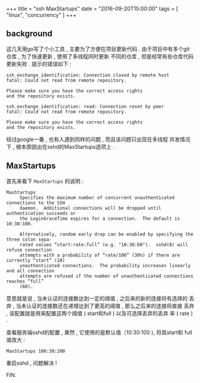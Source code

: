 +++
title = "ssh MaxStartups"
date = "2016-09-20T15:00:00"
tags = [ "linux", "concurrency" ]
+++

## background

这几天用go写了个小工具 , 主要为了方便在项目更新代码 . 
由于项目中有多个git仓库 , 为了快速更新 , 使用了多线程同时更新
不同的仓库 , 但是经常有些仓库代码更新失败 . 提示的错误如下 :

```
ssh_exchange_identification: Connection closed by remote host
fatal: Could not read from remote repository.

Please make sure you have the correct access rights
and the repository exists.

ssh_exchange_identification: read: Connection reset by peer
fatal: Could not read from remote repository.

Please make sure you have the correct access rights
and the repository exists.
```

经过google一番 , 也有人遇到同样的问题 , 而且该问题只出现在多线程
并发情况下 , 根本原因出在sshd的MaxStartups选项上 . 

## MaxStartups

首先来看下 `MaxStartups` 的说明 :

```
MaxStartups
     Specifies the maximum number of concurrent unauthenticated connections to the SSH
     daemon.  Additional connections will be dropped until authentication succeeds or
     the LoginGraceTime expires for a connection.  The default is 10:30:100.

     Alternatively, random early drop can be enabled by specifying the three colon sepa‐
     rated values “start:rate:full” (e.g. "10:30:60").  sshd(8) will refuse connection
     attempts with a probability of “rate/100” (30%) if there are currently “start” (10)
     unauthenticated connections.  The probability increases linearly and all connection
     attempts are refused if the number of unauthenticated connections reaches “full”
     (60).
```

意思就是说 , 当未认证的连接数达到一定的阈值 , 之后来的新的连接将有选择的
丢弃 , 当未认证的连接数还在递增达到了更高的阈值 , 那么之后来的连接将直接
丢弃 , 该配置就是用来配置这两个阈值 ( start和full ) 以及可选择丢弃的丢弃
率 ( rate ) . 

查看服务端sshd的配置 , 果然 , 它使用的是默认值（10:30:100 ), 将其start和
full值改大 :

```
MaxStartups 100:30:200
```

重启sshd , 问题解决 !

FIN.
